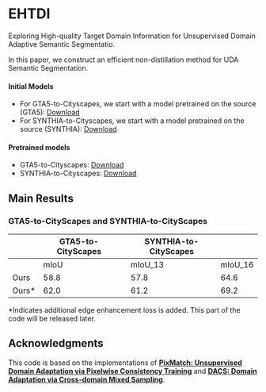 # EHTDI
Exploring High-quality Target Domain Information for Unsupervised Domain Adaptive Semantic Segmentatio.

In this paper, we construct an efficient non-distillation method for UDA Semantic Segmentation. 

#### Initial Models
 * For GTA5-to-Cityscapes, we start with a model pretrained on the source (GTA5): [Download](https://drive.google.com/file/d/1lpMUoDKZHhoAtx-LRvgkNHdQ7Uq_I7u1/view?usp=sharing)
 * For SYNTHIA-to-Cityscapes, we start with a model pretrained on the source (SYNTHIA): [Download](https://drive.google.com/file/d/1Xuo0WAJosoJP37PAsvaPzczw6v64fVe3/view?usp=sharing)


#### Pretrained models
 * GTA5-to-Cityscapes: [Download](https://drive.google.com/file/d/1vNQHBitIDAiuY8IkmRDfVBShWX6qDiaC/view?usp=sharing)
 * SYNTHIA-to-Cityscapes: [Download](https://drive.google.com/file/d/1ICHI3mDpIQn82o5Q-VFOtPPEMLK-Ijf9/view?usp=sharing)
## Main Results

### GTA5-to-CityScapes and SYNTHIA-to-CityScapes
|                      |   GTA5-to-CityScapes|   |   SYNTHIA-to-CityScapes| |
|----------------------|---------------------|---|---------------------|-|
|                      |mIoU                 ||mIoU_13|mIoU_16|
| Ours        |58.8|   | 57.8 | 64.6  |
| Ours*        |62.0|   | 61.2 | 69.2  |

*Indicates additional edge enhancement loss is added. This part of the code will be released later.

## Acknowledgments

This code is based on the implementations of [**PixMatch: Unsupervised Domain Adaptation via Pixelwise Consistency Training**](https://github.com/lukemelas/pixmatch) and  [**DACS: Domain Adaptation via Cross-domain Mixed Sampling**](https://github.com/vikolss/DACS).
